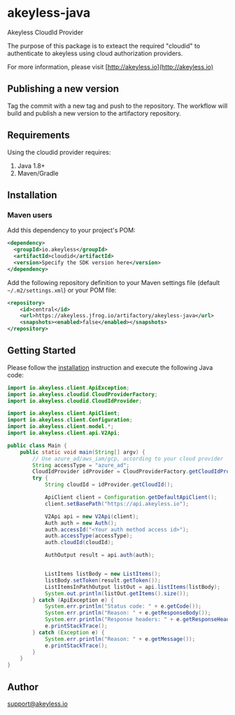 # akeyless-java

Akeyless CloudId Provider

The purpose of this package is to exteact the required "cloudid" to authenticate to akeyless using cloud authorization providers.

For more information, please visit [http://akeyless.io](http://akeyless.io)

## Publishing a new version
Tag the commit with a new tag and push to the repository.
The workflow will build and publish a new version to the artifactory repository.

## Requirements

Using the cloudid provider requires:
1. Java 1.8+
2. Maven/Gradle

## Installation

### Maven users

Add this dependency to your project's POM:

```xml
<dependency>
  <groupId>io.akeyless</groupId>
  <artifactId>cloudid</artifactId>
  <version>Specify the SDK version here</version>
</dependency>
```

Add the following repository definition to your Maven settings file (default
`~/.m2/settings.xml`) or your POM file:

```xml
<repository>
    <id>central</id>
    <url>https://akeyless.jfrog.io/artifactory/akeyless-java</url>
    <snapshots><enabled>false</enabled></snapshots>
</repository>
```
 
## Getting Started

Please follow the [installation](#installation) instruction and execute the following Java code:

```java
import io.akeyless.client.ApiException;
import io.akeyless.cloudid.CloudProviderFactory;
import io.akeyless.cloudid.CloudIdProvider;

import io.akeyless.client.ApiClient;
import io.akeyless.client.Configuration;
import io.akeyless.client.model.*;
import io.akeyless.client.api.V2Api;

public class Main {
    public static void main(String[] argv) {
        // Use azure_ad/aws_iam/gcp, according to your cloud provider
        String accessType = "azure_ad";
        CloudIdProvider idProvider = CloudProviderFactory.getCloudIdProvider(accessType);
        try {
            String cloudId = idProvider.getCloudId();

            ApiClient client = Configuration.getDefaultApiClient();
            client.setBasePath("https://api.akeyless.io");

            V2Api api = new V2Api(client);
            Auth auth = new Auth();
            auth.accessId("<Your auth method access id>");
            auth.accessType(accessType);
            auth.cloudId(cloudId);

            AuthOutput result = api.auth(auth);


            ListItems listBody = new ListItems();
            listBody.setToken(result.getToken());
            ListItemsInPathOutput listOut = api.listItems(listBody);
            System.out.println(listOut.getItems().size());
        } catch (ApiException e) {
            System.err.println("Status code: " + e.getCode());
            System.err.println("Reason: " + e.getResponseBody());
            System.err.println("Response headers: " + e.getResponseHeaders());
            e.printStackTrace();
        } catch (Exception e) {
            System.err.println("Reason: " + e.getMessage());
            e.printStackTrace();
        }
    }
}
 ```

## Author
support@akeyless.io

